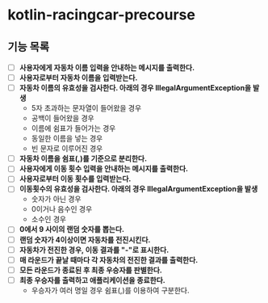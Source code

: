 # kotlin-racingcar-precourse

## 기능 목록

- [ ] **사용자에게 자동차 이름 입력을 안내하는 메시지를 출력한다.**
- [ ] **사용자로부터 자동차 이름을 입력받는다.**
- [ ] **자동차 이름의 유효성을 검사한다. 아래의 경우 IllegalArgumentException을 발생**  
  - 5자 초과하는 문자열이 들어왔을 경우 
  - 공백이 들어왔을 경우
  - 이름에 쉼표가 들어가는 경우
  - 동일한 이름을 넣는 경우
  - 빈 문자로 이루어진 경우
- [ ] **자동차 이름을 쉼표(,)를 기준으로 분리한다.**
- [ ] **사용자에게 이동 횟수 입력을 안내하는 메시지를 출력한다.**
- [ ] **사용자로부터 이동 횟수를 입력받는다.**
- [ ] **이동횟수의 유효성을 검사한다. 아래의 경우 IllegalArgumentException을 발생**  
  - 숫자가 아닌 경우  
  - 0이거나 음수인 경우  
  - 소수인 경우
- [ ] **0에서 9 사이의 랜덤 숫자를 뽑는다.**
- [ ] **랜덤 숫자가 4이상이면 자동차를 전진시킨다.**
- [ ] **자동차가 전진한 경우, 이동 결과를 "-"로 표시한다.**
- [ ] **매 라운드가 끝날 때마다 각 자동차의 전진한 결과를 출력한다.**
- [ ] **모든 라운드가 종료된 후 최종 우승자를 판별한다.**
- [ ] **최종 우승자를 출력하고 애플리케이션을 종료한다.**  
  - 우승자가 여러 명일 경우 쉼표(,)를 이용하여 구분한다.
